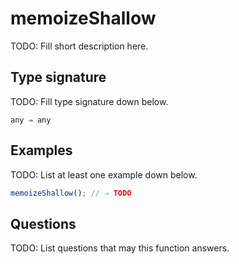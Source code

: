 # memoizeShallow

TODO: Fill short description here.

## Type signature

TODO: Fill type signature down below.

```
any ⇒ any
```

## Examples

TODO: List at least one example down below.

```javascript
memoizeShallow(); // ⇒ TODO
```

## Questions

TODO: List questions that may this function answers.
